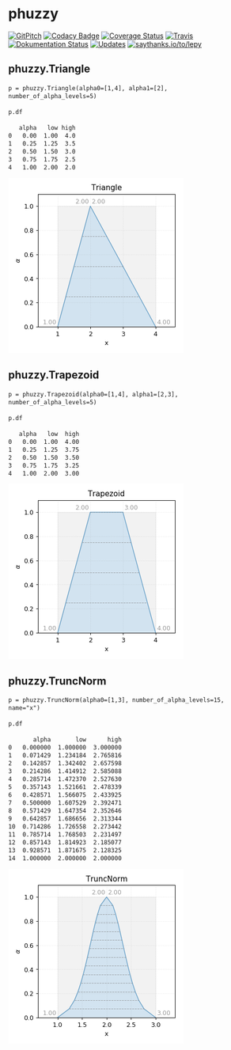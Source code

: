 # phuzzy

[![GitPitch](https://gitpitch.com/assets/badge.svg)](https://gitpitch.com/lepy/phuzzy/master?grs=github&t=beige)
[![Codacy Badge](https://api.codacy.com/project/badge/Grade/4814372e95c543a69c69004c853b17be)](https://www.codacy.com/app/lepy/phuzzy?utm_source=github.com&amp;utm_medium=referral&amp;utm_content=lepy/phuzzy&amp;utm_campaign=Badge_Grade)
[![Coverage Status](https://coveralls.io/repos/github/lepy/phuzzy/badge.svg?branch=master)](https://coveralls.io/github/lepy/phuzzy?branch=master)
[![Travis](https://img.shields.io/travis/lepy/phuzzy.svg)](https://travis-ci.org/lepy/phuzzy)
[![Dokumentation Status](https://readthedocs.org/projects/phuzzy/badge/?version=latest)](https://phuzzy.readthedocs.io/en/latest/?badge=latest)
[![Updates](https://pyup.io/repos/github/lepy/phuzzy/shield.svg)](https://pyup.io/repos/github/lepy/phuzzy/)
[![saythanks.io/to/lepy](https://img.shields.io/badge/Say%20Thanks-!-1EAEDB.svg)](https://saythanks.io/to/lepy) 

## phuzzy.Triangle

    p = phuzzy.Triangle(alpha0=[1,4], alpha1=[2], number_of_alpha_levels=5)

    p.df

       alpha   low high
    0   0.00  1.00  4.0
    1   0.25  1.25  3.5
    2   0.50  1.50  3.0
    3   0.75  1.75  2.5
    4   1.00  2.00  2.0

![](doc/triangle.png)

## phuzzy.Trapezoid

    p = phuzzy.Trapezoid(alpha0=[1,4], alpha1=[2,3], number_of_alpha_levels=5)

    p.df

       alpha   low  high
    0   0.00  1.00  4.00
    1   0.25  1.25  3.75
    2   0.50  1.50  3.50
    3   0.75  1.75  3.25
    4   1.00  2.00  3.00

![](doc/trapezoid.png)

## phuzzy.TruncNorm

    p = phuzzy.TruncNorm(alpha0=[1,3], number_of_alpha_levels=15, name="x")

    p.df

           alpha       low      high
    0   0.000000  1.000000  3.000000
    1   0.071429  1.234184  2.765816
    2   0.142857  1.342402  2.657598
    3   0.214286  1.414912  2.585088
    4   0.285714  1.472370  2.527630
    5   0.357143  1.521661  2.478339
    6   0.428571  1.566075  2.433925
    7   0.500000  1.607529  2.392471
    8   0.571429  1.647354  2.352646
    9   0.642857  1.686656  2.313344
    10  0.714286  1.726558  2.273442
    11  0.785714  1.768503  2.231497
    12  0.857143  1.814923  2.185077
    13  0.928571  1.871675  2.128325
    14  1.000000  2.000000  2.000000

![](doc/truncnorm.png)

